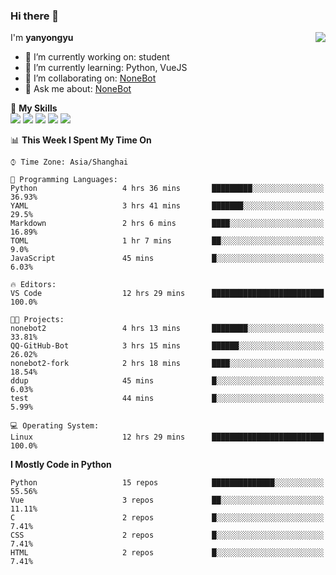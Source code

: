 ### Hi there 👋

<a href="#">
  <img align="right" src="https://github-readme-stats.vercel.app/api?username=yanyongyu&count_private=true&show_icons=true&bg_color=15,f2f7fd,E0EAFC" />
</a>

I'm **yanyongyu**

- 🔭 I’m currently working on: student
- 🌱 I’m currently learning: Python, VueJS
- 👯 I’m collaborating on: [NoneBot](https://github.com/nonebot)
- 💬 Ask me about: [NoneBot](https://github.com/nonebot)

🌟 **My Skills**  
![](https://img.shields.io/badge/-Python-3e74a2?style=flat-square&logo=Python&logoColor=fff)
![](https://img.shields.io/badge/-Vue-4fc08d?style=flat-square&logo=Vue.js&logoColor=fff)
![](https://img.shields.io/badge/-Node.js-339933?style=flat-square&logo=Node.js&logoColor=fff)
![](https://img.shields.io/badge/-Docker-2496ED?style=flat-square&logo=Docker&logoColor=fff)
![](https://img.shields.io/badge/-Linux-000000?style=flat-square&logo=Linux&logoColor=fff)

<!--START_SECTION:waka-->
📊 **This Week I Spent My Time On** 

```text
⌚︎ Time Zone: Asia/Shanghai

💬 Programming Languages: 
Python                   4 hrs 36 mins       █████████░░░░░░░░░░░░░░░░   36.93% 
YAML                     3 hrs 41 mins       ███████░░░░░░░░░░░░░░░░░░   29.5% 
Markdown                 2 hrs 6 mins        ████░░░░░░░░░░░░░░░░░░░░░   16.89% 
TOML                     1 hr 7 mins         ██░░░░░░░░░░░░░░░░░░░░░░░   9.0% 
JavaScript               45 mins             █░░░░░░░░░░░░░░░░░░░░░░░░   6.03%

🔥 Editors: 
VS Code                  12 hrs 29 mins      █████████████████████████   100.0%

🐱‍💻 Projects: 
nonebot2                 4 hrs 13 mins       ████████░░░░░░░░░░░░░░░░░   33.81% 
QQ-GitHub-Bot            3 hrs 15 mins       ██████░░░░░░░░░░░░░░░░░░░   26.02% 
nonebot2-fork            2 hrs 18 mins       ████░░░░░░░░░░░░░░░░░░░░░   18.54% 
ddup                     45 mins             █░░░░░░░░░░░░░░░░░░░░░░░░   6.03% 
test                     44 mins             █░░░░░░░░░░░░░░░░░░░░░░░░   5.99%

💻 Operating System: 
Linux                    12 hrs 29 mins      █████████████████████████   100.0%

```

**I Mostly Code in Python** 

```text
Python                   15 repos            ██████████████░░░░░░░░░░░   55.56% 
Vue                      3 repos             ██░░░░░░░░░░░░░░░░░░░░░░░   11.11% 
C                        2 repos             █░░░░░░░░░░░░░░░░░░░░░░░░   7.41% 
CSS                      2 repos             █░░░░░░░░░░░░░░░░░░░░░░░░   7.41% 
HTML                     2 repos             █░░░░░░░░░░░░░░░░░░░░░░░░   7.41%

```



<!--END_SECTION:waka-->
